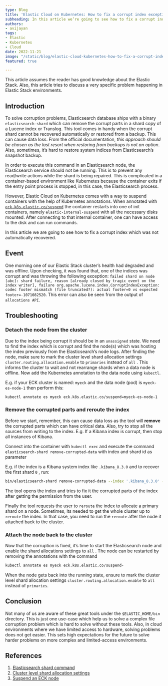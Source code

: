 ```yaml
---
type: Blog
title: 'Elastic Cloud on Kubernetes: How to fix a corrupt index exception'
subheading: In this article we’re going to see how to fix a corrupt index which was not automatically recovered.
authors:
- avijayan
tags:
- Elastic
- Kubernetes
- Cloud
date: 2022-11-21
image: "/static/blog/elastic-cloud-kubernetes-how-to-fix-a-corrupt-index-exception.png"
featured: true

---
```


This article assumes the reader has good knowledge about the Elastic Stack. Also, this article tries to discuss a very specific problem happening in Elastic Stack environments.

## Introduction

To solve corruption problems, Elasticsearch database ships with a binary `elasticsearch-shard` which can remove the corrupt parts in a shard copy of a Lucene index or Translog. This tool comes in handy when the corrupt shard cannot be recovered automatically or restored from a backup. This can cause data loss. From the official documentation, *this approach should be chosen as the last resort when restoring from backups is not an option*. Also, sometimes, it’s hard to restore system indices from Elasticsearch’s snapshot backup.

In order to execute this command in an Elasticsearch node, the Elasticsearch service should not be running. This is to prevent any read/write actions while the shard is being repaired. This is complicated in a container-based environment like Kubernetes because the container exits if the entry point process is stopped, in this case, the Elasticsearch process.

However, Elastic Cloud on Kubernetes comes with a way to suspend containers with the help of Kubernetes annotations. When annotated with [`eck.k8s.elastic.co/suspend`](http://eck.k8s.elastic.co/suspend) the container restarts into one of init containers, namely `elastic-internal-suspend` with all the necessary disks mounted. After connecting to that internal container, one can have access to the disk and can run commands.

In this article we are going to see how to fix a corrupt index which was not automatically recovered.

## Event

One morning one of our Elastic Stack cluster’s health had degraded and was offline. Upon checking, it was found that, one of the indices was corrupt and was throwing the following exception: `failed shard on node [abc]: shard failure, reason [already closed by tragic event on the index writer], failure org.apache.lucene.index.CorruptIndexException: codec footer mismatch (file truncated?): actual footer=0 vs expected footer=-1071082520`. This error can also be seen from the output of `allocations API`.

## Troubleshooting

### Detach the node from the cluster

Due to the index being corrupt it should be in an `unassigned` state. We need to find the index which is corrupt and find the node(s) which was hosting the index previously from the Elasticsearch’s node logs. After finding the node, make sure to mark the cluster level shard allocation settings `cluster.routing.allocation.enable` to `primaries` instead of `all` . This informs the cluster to wait and not rearrange shards when a data node is offline. Now add the Kubernetes annotation to the data node using `kubectl`.

E.g. if your ECK cluster is named: `myeck` and the data node (pod) is `myeck-es-node-1` then perform this:

```bash
kubectl annotate es myeck eck.k8s.elastic.co/suspend=myeck-es-node-1
```

### Remove the corrupted parts and reroute the index

Before we start, remember, this can cause data loss as the tool will **remove** the corrupted parts which can have critical data. Also, try to stop all the sources from writing to the index. E.g. If a Kibana index is corrupt, then stop all instances of Kibana.

Connect into the container with `kubectl exec` and execute the command `elasticsearch-shard remove-corrupted-data` with index and shard id as parameter

E.g. if the index is a Kibana system index like `.kibana_8.3.0` and to recover the first shard `0` , run:

```bash
bin/elasticsearch-shard remove-corrupted-data --index '.kibana_8.3.0' --shard-id 0
```

The tool opens the index and tries to fix it the corrupted parts of the index after getting the permission from the user.

Finally the tool requests the user to `reroute` the index to allocate a primary shard on a node. Sometimes, its needed to get the whole cluster up to `reroute` the index. In that case, you need to run the `reroute` after the node it attached back to the cluster.

### Attach the node back to the cluster

Now that the corruption is fixed, it’s time to start the Elasticsearch node and enable the shard allocations settings  to `all` . The node can be restarted by removing the annotations with the command

```bash
kubectl annotate es myeck eck.k8s.elastic.co/suspend-
```

 When the node gets back into the running state, ensure to mark the cluster level shard allocation settings `cluster.routing.allocation.enable` to `all` instead of `primaries`.

## Conclusion

Not many of us are aware of these great tools under the `$ELASTIC_HOME/bin` directory. This is just one use-case which help us to solve a complex file corruption problem which is hard to solve without these tools. Also, in cloud environments where we have limited access to hardware, solving problems does not get easier. This sets high expectations for the future to solve harder problems on more complex and limited-access environments.

## References

1. [Elasticsearch shard command](https://www.elastic.co/guide/en/elasticsearch/reference/current/shard-tool.html)
2. [Cluster level shard allocation settings](https://www.elastic.co/guide/en/elasticsearch/reference/current/modules-cluster.html#cluster-shard-allocation-settings)
3. [Suspend an ECK node](https://www.elastic.co/guide/en/cloud-on-k8s/current/k8s-troubleshooting-methods.html#k8s-suspend-elasticsearch)
